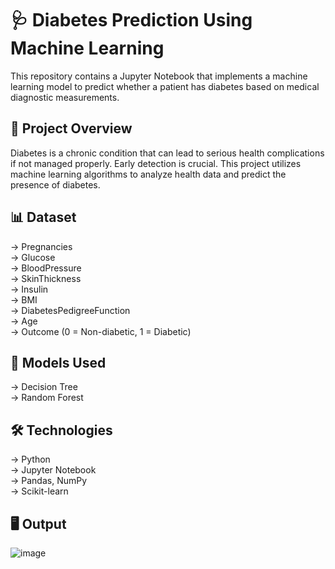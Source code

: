 # 🩺 Diabetes Prediction Using Machine Learning
This repository contains a Jupyter Notebook that implements a machine learning model to predict whether a patient has diabetes based on medical diagnostic measurements.

## 📌 Project Overview
Diabetes is a chronic condition that can lead to serious health complications if not managed properly. Early detection is crucial. This project utilizes machine learning algorithms to analyze health data and predict the presence of diabetes.

## 📊 Dataset
→ Pregnancies<br>
→ Glucose<br>
→ BloodPressure<br>
→ SkinThickness<br>
→ Insulin<br>
→ BMI<br>
→ DiabetesPedigreeFunction<br>
→ Age<br>
→ Outcome (0 = Non-diabetic, 1 = Diabetic)

## 🧠 Models Used
→ Decision Tree<br>
→ Random Forest

## 🛠️ Technologies
→ Python<br>
→ Jupyter Notebook<br>
→ Pandas, NumPy<br>
→ Scikit-learn

## 🖥️ Output
![image](https://github.com/user-attachments/assets/769baa82-dd6f-4193-8313-18bc195a5303)


